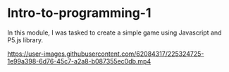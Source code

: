 # Intro-to-programming-1

In this module, I was tasked to create a simple game using Javascript and P5.js library.

https://user-images.githubusercontent.com/62084317/225324725-1e99a398-6d76-45c7-a2a8-b087355ec0db.mp4
